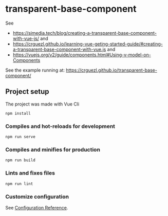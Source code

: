 # transparent-base-component

See 

* <https://simedia.tech/blog/creating-a-transparent-base-component-with-vue-js/>
and 
* <https://crguezl.github.io/learning-vue-geting-started-guide/#creating-a-transparent-base-component-with-vue.js>
and
* <https://vuejs.org/v2/guide/components.html#Using-v-model-on-Components>


See the example running at: <https://crguezl.github.io/transparent-base-component/>


## Project setup

The project was made with Vue Cli

```
npm install
```

### Compiles and hot-reloads for development
```
npm run serve
```

### Compiles and minifies for production
```
npm run build
```

### Lints and fixes files
```
npm run lint
```

### Customize configuration
See [Configuration Reference](https://cli.vuejs.org/config/).
